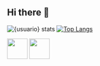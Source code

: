 ## Hi there 👋

<!--
**andredbatista/andredbatista** is a ✨ _special_ ✨ repository because its `README.md` (this file) appears on your GitHub profile.

Here are some ideas to get you started:

- 🔭 I’m currently working on ...
- 🌱 I’m currently learning ...
- 👯 I’m looking to collaborate on ...
- 🤔 I’m looking for help with ...
- 💬 Ask me about ...
- 📫 How to reach me: ...
- 😄 Pronouns: ...
- ⚡ Fun fact: ...
-->
![{usuario} stats](https://github-readme-stats.vercel.app/api?username=andredbatista&show_icons=true)
[![Top Langs](https://github-readme-stats.vercel.app/api/top-langs/?username=andredbatista)](https://github.com/andredbatista/github-readme-stats)

 <img src="https://skillicons.dev/icons?i=java" width="48">    <img src="https://skillicons.dev/icons?i=mongodb" width="48"> 
            
          
